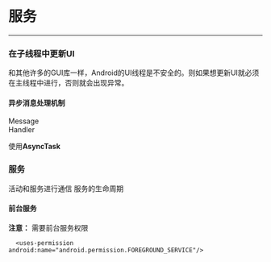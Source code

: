 # 服务

-----

### 在子线程中更新UI
和其他许多的GUI库一样，Android的UI线程是不安全的。则如果想更新UI就必须在主线程中进行，否则就会出现异常。


#### 异步消息处理机制

Message  
Handler


使用**AsyncTask**

### 服务

活动和服务进行通信
服务的生命周期

#### 前台服务
**注意：**  需要前台服务权限
```
  <uses-permission android:name="android.permission.FOREGROUND_SERVICE"/>
```

